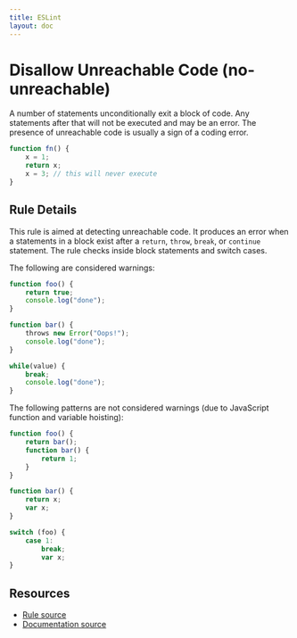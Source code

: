 ```yaml
---
title: ESLint
layout: doc
---
```

<!-- Note: No pull requests accepted for this file. See README.md in the root directory for details. -->
# Disallow Unreachable Code (no-unreachable)

A number of statements unconditionally exit a block of code. Any statements after that will not be executed and may be an error. The presence of unreachable code is usually a sign of a coding error.

```js
function fn() {
    x = 1;
    return x;
    x = 3; // this will never execute
}
```

## Rule Details

This rule is aimed at detecting unreachable code. It produces an error when a statements in a block exist after a `return`, `throw`, `break`, or `continue` statement. The rule checks inside block statements and switch cases.

The following are considered warnings:

```js
function foo() {
	return true;
	console.log("done");
}

function bar() {
	throws new Error("Oops!");
	console.log("done");
}

while(value) {
	break;
	console.log("done");
}
```

The following patterns are not considered warnings (due to JavaScript function and variable hoisting):

```js
function foo() {
	return bar();
	function bar() {
	    return 1;
	}
}

function bar() {
	return x;
	var x;
}

switch (foo) {
    case 1:
        break;
        var x;
}
```

## Resources

* [Rule source](https://github.com/eslint/eslint/tree/master/lib/rules/no-unreachable.js)
* [Documentation source](https://github.com/eslint/eslint/tree/master/docs/rules/no-unreachable.md)

